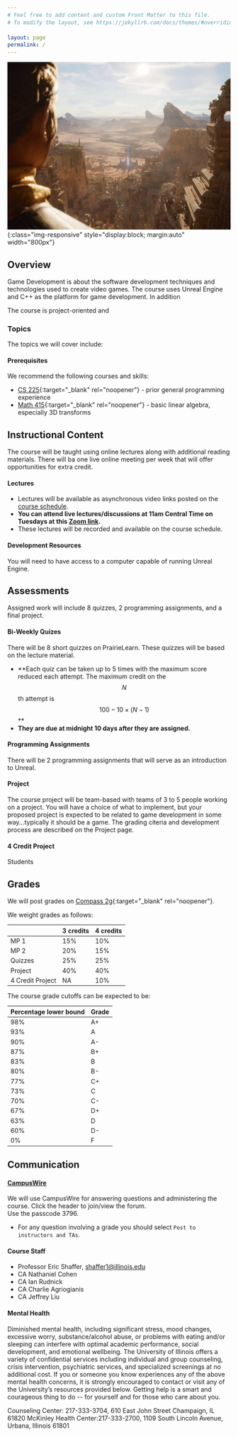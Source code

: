 ```yaml
---
# Feel free to add content and custom Front Matter to this file.
# To modify the layout, see https://jekyllrb.com/docs/themes/#overriding-theme-defaults

layout: page
permalink: /
---
```


![Mandolorian](/img/Unreal_Engine_5_18.jpg){:class="img-responsive" style="display:block; margin:auto" width="800px"}

## Overview ##

Game Development is about the software development techniques and technologies used to create video games. The course uses Unreal Engine and C++ as the platform for game development. In addition

The course is project-oriented and



### Topics
The topics we will cover include:



#### Prerequisites ####
We recommend the following courses and skills:

- [CS 225](https://courses.engr.illinois.edu/cs225/){:target="_blank" rel="noopener"} - prior general programming experience
- [Math 415](https://math.illinois.edu/resources/department-resources/syllabus-math-415){:target="_blank" rel="noopener"} - basic linear algebra, especially 3D transforms

## Instructional Content ##

The course will be taught using online lectures along with additional reading materials. There will ba one live online meeting per week that will offer opportunities for extra credit. 

#### Lectures ####

+ Lectures will be available as asynchronous video links posted on the [course schedule](https://illinois-cs498gd.github.io/schedule).
+ **You can attend live lectures/discussions at 11am Central Time on Tuesdays at this [Zoom link](https://illinois.zoom.us/j/81558731281?pwd=UE1XUGFlVEUxOVp1cVhWNFNhVXJJdz09).**
+ These lectures will be recorded and available on the course schedule.

#### Development Resources ####

You will need to have access to a computer capable of running Unreal Engine. 

## Assessments ##

Assigned work will include 8 quizzes, 2 programming assignments, and a final project.

#### Bi-Weekly Quizes ####
There will be 8 short quizzes on PrairieLearn. These quizzes will be based on the lecture material.
+ **Each quiz can be taken up to 5 times with the maximum score reduced each attempt. The maximum credit on the $$N$$th attempt is $$100 - 10\times(N-1)$$ **
+ **They are due at midnight 10 days after they are assigned.**

#### Programming Assignments ####
There will be 2 programming assignments that will serve as an introduction to Unreal.

#### Project ####
The course project will be team-based with teams of 3 to 5 people working on a project. You will have a choice of what to implement, but your proposed project is expected to be related to game development in some way...typically it should be a game. The grading citeria and development process are described on the Project page.

#### 4 Credit Project ####

Students 

## Grades ##
We will post grades on [Compass 2g](https://compass.illinois.edu){:target="_blank" rel="noopener"}.

We weight grades as follows:

| | 3 credits | 4 credits |  
| ----- | ------ | ----- |  
| MP 1 | 15% | 10% | 
| MP 2 | 20% | 15% |   
| Quizzes| 25%  | 25%  |
| Project | 40% | 40% |
| 4 Credit Project | NA | 10% |

The course grade cutoffs can be expected to be:

|Percentage lower bound | Grade |  
| ----- | ------ | 
| 98%| A+ |
| 93% | A |  
| 90% | A- |  
| 87% | B+ |  
| 83% | B |  
| 80% | B- |  
| 77% | C+ |  
| 73% | C |  
| 70% | C- | 
| 67% | D+ |  
| 63% | D |  
| 60% | D- |  
| 0%  | F  |



## Communication ##

#### [CampusWire](https://campuswire.com/p/GECC31C03) ####
We will use CampusWire for answering questions and administering the course.
Click the header to join/view the forum.<br/> 
Use the passcode 3796.

+ For any question involving a grade you should select `Post to instructors and TAs`.

#### Course Staff ####

* Professor Eric Shaffer, shaffer1@illinois.edu
* CA Nathaniel Cohen
* CA Ian Rudnick
* CA Charlie Agriogianis
* CA Jeffrey Liu

#### Mental Health ####
Diminished mental health, including significant stress, mood changes, excessive worry, substance/alcohol abuse, or problems with eating and/or sleeping can interfere with optimal academic performance, social development, and emotional wellbeing. The University of Illinois offers a variety of confidential services including individual and group counseling, crisis intervention, psychiatric services, and specialized screenings at no additional cost. If you or someone you know experiences any of the above mental health concerns, it is strongly encouraged to contact or visit any of the University’s resources provided below. Getting help is a smart and courageous thing to do -- for yourself and for those who care about you.

Counseling Center: 217-333-3704, 610 East John Street Champaign, IL 61820
McKinley Health Center:217-333-2700, 1109 South Lincoln Avenue, Urbana, Illinois 61801



